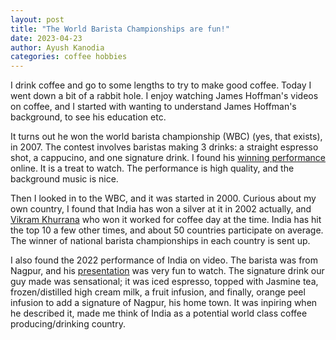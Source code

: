 ```yaml
---
layout: post
title: "The World Barista Championships are fun!"
date: 2023-04-23
author: Ayush Kanodia
categories: coffee hobbies
---
```


I drink coffee and go to some lengths to try to make good coffee. Today I went down a bit of a rabbit hole. I enjoy watching James Hoffman's videos on coffee, and I started with wanting to understand James Hoffman's background, to see his education etc. 

It turns out he won the world barista championship (WBC) (yes, that exists), in 2007. The contest involves baristas making 3 drinks: a straight espresso shot, a cappucino, and one signature drink. I found his [winning performance](https://www.youtube.com/watch?v=6nshvMILgfU&ab_channel=PeterHua) online. It is a treat to watch. The performance is high quality, and the background music is nice. 

Then I looked in to the WBC, and it was started in 2000. Curious about my own country, I found that India has won a silver at it in 2002 actually, and [Vikram Khurrana](https://www.kaapisolutions.com/about-ceo/) who won it worked for coffee day at the time. India has hit the top 10 a few other times, and about 50 countries participate on average. The winner of national barista championships in each country is sent up. 

I also found the 2022 performance of India on video. The barista was from Nagpur, and his [presentation](https://www.youtube.com/watch?v=XMBF3VwdpAI&t=605s&ab_channel=WorldCoffeeChampionships) was very fun to watch. The signature drink our guy made was sensational; it was iced espresso, topped with Jasmine tea, frozen/distilled high cream milk, a fruit infusion, and finally, orange peel infusion to add a signature of Nagpur, his home town. It was inpiring when he described it, made me think of India as a potential world class coffee producing/drinking country. 